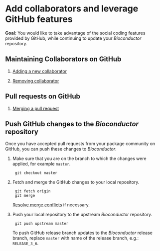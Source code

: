 # Add collaborators and leverage GitHub features

__Goal:__ You would like to take advantage of the social coding
features provided by GitHub, while continuing to update your
_Bioconductor_ repository.

## Maintaining Collaborators on GitHub

1. [Adding a new collaborator][]

2. [Removing collaborator][]

## Pull requests on GitHub

1. [Merging a pull request][]

## Push GitHub changes to the _Bioconductor_ repository

Once you have accepted pull requests from your package community on
GitHub, you can push these changes to _Bioconductor_.

1. Make sure that you are on the branch to which the changes were
   applied, for example `master`.

        git checkout master

1. Fetch and merge the GitHub changes to your local repository.

        git fetch origin
        git merge

    [Resolve merge conflicts][] if necessary.

1. Push your local repository to the upstream _Bioconductor_ repository.

        git push upstream master
    
    To push GitHub release branch updates to the _Bioconductor_
    release branch, replace `master` with name of the release branch,
    e.g.: `RELEASE_3_6`.

[Adding a new collaborator]: https://help.github.com/articles/inviting-collaborators-to-a-personal-repository/
[Removing collaborator]: https://help.github.com/articles/removing-a-collaborator-from-a-personal-repository/
[Merging a pull request]: https://help.github.com/articles/merging-a-pull-request/
[Resolve merge conflicts]: ../resolve-conflicts
